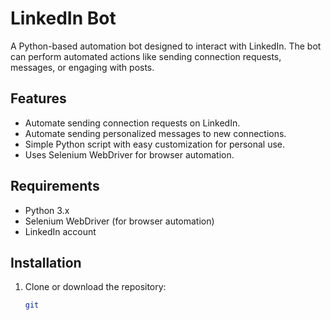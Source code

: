 # LinkedIn Bot

A Python-based automation bot designed to interact with LinkedIn. The bot can perform automated actions like sending connection requests, messages, or engaging with posts.

## Features

- Automate sending connection requests on LinkedIn.
- Automate sending personalized messages to new connections.
- Simple Python script with easy customization for personal use.
- Uses Selenium WebDriver for browser automation.

## Requirements

- Python 3.x
- Selenium WebDriver (for browser automation)
- LinkedIn account

## Installation

1. Clone or download the repository:
   ```bash
   git
